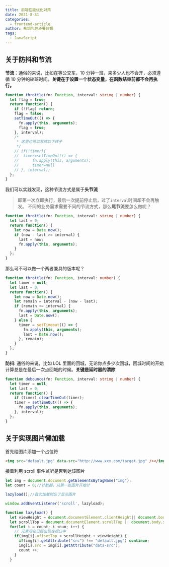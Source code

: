 ```yaml
---
title: 前端性能优化对策
date: 2021-8-31
categories:
  - frontend-article
author: 盐焗乳鸽还要砂锅
tags:
  - JavaScript
---
```


## 关于防抖和节流

**节流**：通俗的来说，比如在等公交车，10 分钟一班，来多少人也不会开，必须遵循 10 分钟的轮班时间。**关键在于设置一个状态变量，在函数结束前都不会再执行。**

```ts
function throttle(fn: Function, interval: string | number) {
  let flag = true;
  return function() {
    if (!flag) return;
    flag = false;
    setTimeOut(() => {
      fn.apply(this, arguments);
      flag = true;
    }, interval);
    /*
     * 这里也可以写成以下样子
     */
    // if(!timer){
    //  timer=setTimeOut(() => {
    //      fn.apply(this, arguments);
    //      timer=null
    // }, interval);
  };
}
```

我们可以实践发现，这种节流方式是属于**头节流**

> 即第一次立即执行，最后一次提前停止后，过了`interval`时间却不会再触发。
> 不同的业务需求需要不同的节流方式，那么**尾节流**要怎么做呢？

```ts
function throttle(fn: Function, interval: string | number) {
  let last = 0;
  return function() {
    let now = Date.now();
    if (now - last >= interval) {
      last = now;
      fn.apply(this, arguments);
    }
  };
}
```

那么可不可以做一个两者兼具的版本呢？

```ts
function throttle(fn: Function, interval: number) {
  let timer = null;
  let last = 0;
  return function() {
    let now = Date.now();
    let remain = interval - (now - last);
    if (remain <= interval) {
      fn.apply(this, arguments);
      last = Date.now();
    } else {
      timer = setTimeout(() => {
        fn.apply(this, arguments);
        last = Date.now();
      }, remain);
    }
  };
}
```

**防抖**: 通俗的来说，比如 LOL 里面的回城，无论你点多少次回城，回城时间的开始计算总是在最后一次点回城的时候。**关键是延时器的清除**

```typescript
function debounce(fn: Function, interval: string | number) {
  let timer = null;
  let last = 0;
  return function() {
    if (timer) clearTimeOut(timer);
    timer = setTimeOut(() => {
      fn.apply(this, arguments);
    }, interval);
  };
}
```

## 关于实现图片懒加载

首先给图片添加一个占位符

```html
<img src="default.jpg" data-src="http://www.xxx.com/target.jpg" /></img>
```

接着利用 scroll 事件监听是否到达该图片

```js
let img = document.document.getElementsByTagName("img");
let count = 0;//计数器，从第一张图片开始计

lazyload();//首次加载别忘了显示图片

window.addEventListener('scroll', lazyload);

function lazyload() {
  let viewHeight = document.documentElement.clientHeight|| document.body.clientHeight;//视口高度
  let scrollTop = document.documentElement.scrollTop || document.body.scrollTop;//滚动条卷去的高度
  for(let i = count; i <num; i++) {
    // 元素现在已经出现在视口中
    if(img[i].offsetTop < scrollHeight + viewHeight) {
      if(img[i].getAttribute("src") !== "default.jpg") continue;
      img[i].src = img[i].getAttribute("data-src");
      count ++;
    }
  }
```

